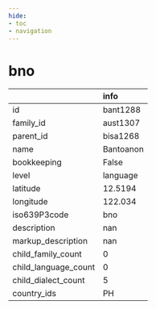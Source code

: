 ```yaml
---
hide:
- toc
- navigation
---
```

# bno
|                      | info      |
|:---------------------|:----------|
| id                   | bant1288  |
| family_id            | aust1307  |
| parent_id            | bisa1268  |
| name                 | Bantoanon |
| bookkeeping          | False     |
| level                | language  |
| latitude             | 12.5194   |
| longitude            | 122.034   |
| iso639P3code         | bno       |
| description          | nan       |
| markup_description   | nan       |
| child_family_count   | 0         |
| child_language_count | 0         |
| child_dialect_count  | 5         |
| country_ids          | PH        |